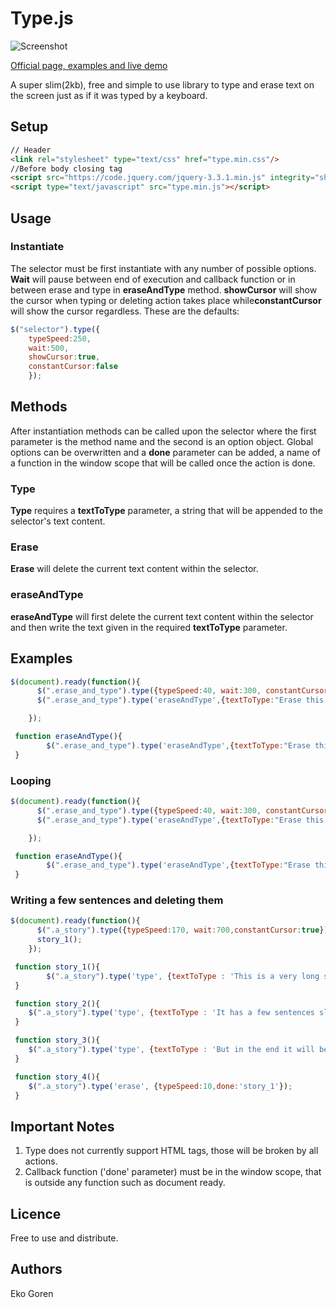 # Type.js

![Screenshot](http://dgcult.com/github/type/type.png)

[Official page, examples and live demo](http://dgcult.com/github/type/)


A super slim(2kb), free and simple to use library to type and erase text on the screen just as if it was typed by a keyboard.

## Setup

```html
// Header
<link rel="stylesheet" type="text/css" href="type.min.css"/>
//Before body closing tag
<script src="https://code.jquery.com/jquery-3.3.1.min.js" integrity="sha256-FgpCb/KJQlLNfOu91ta32o/NMZxltwRo8QtmkMRdAu8=" crossorigin="anonymous"></script>
<script type="text/javascript" src="type.min.js"></script>

```
## Usage

### Instantiate

The selector must be first instantiate with any number of possible options.
<b>Wait</b> will pause between end of execution and callback function or in between erase and type in <b>eraseAndType</b> method.
<b>showCursor</b> will show the cursor when typing or deleting action takes place while<b>constantCursor</b> will show the cursor regardless. These are the defaults:
```javascript
$("selector").type({
    typeSpeed:250,
    wait:500,
    showCursor:true,
    constantCursor:false
    });
````

## Methods

After instantiation methods can be called upon the selector where the first parameter is the method name and the second is an option object.
Global options can be overwritten and a <b>done</b> parameter can be added, a name of a function in the window scope that will be called once the action is done.

### Type
<b>Type</b> requires a <b>textToType</b> parameter, a string that will be appended to the selector's text content.
### Erase
<b>Erase</b> will delete the current text content within the selector.
### eraseAndType
<b>eraseAndType</b> will first delete the current text content within the selector and then write the text given in the required <b>textToType</b> parameter.


## Examples

```javascript
$(document).ready(function(){
      $(".erase_and_type").type({typeSpeed:40, wait:300, constantCursor:true});
      $(".erase_and_type").type('eraseAndType',{textToType:"Erase this text and then type it again", done:'eraseAndType'});

    });

 function eraseAndType(){
        $(".erase_and_type").type('eraseAndType',{textToType:"Erase this text and then type it again", done:'eraseAndType'});
 }
```

### Looping

```javascript
$(document).ready(function(){
      $(".erase_and_type").type({typeSpeed:40, wait:300, constantCursor:true});
      $(".erase_and_type").type('eraseAndType',{textToType:"Erase this text and then type it again", done:'eraseAndType'});

    });

 function eraseAndType(){
        $(".erase_and_type").type('eraseAndType',{textToType:"Erase this text and then type it again", done:'eraseAndType'});
 }
```

### Writing a few sentences and deleting them
```javascript
$(document).ready(function(){
      $(".a_story").type({typeSpeed:170, wait:700,constantCursor:true});
      story_1();
    });

 function story_1(){
        $(".a_story").type('type', {textToType : 'This is a very long story. ', done:'story_2'});
 }

 function story_2(){
    $(".a_story").type('type', {textToType : 'It has a few sentences slowly written down. ', done:'story_3'});
 }

 function story_3(){
    $(".a_story").type('type', {textToType : 'But in the end it will be erased and written back for no good reason. ', done:'story_4'});
 }

 function story_4(){
    $(".a_story").type('erase', {typeSpeed:10,done:'story_1'});
 }
 ```
 
 ## Important Notes
 
 1. Type does not currently support HTML tags, those will be broken by all actions.
 2. Callback function ('done' parameter) must be in the window scope, that is outside any function such as document ready.
 
 ## Licence
 Free to use and distribute.
 
  ## Authors
  Eko Goren